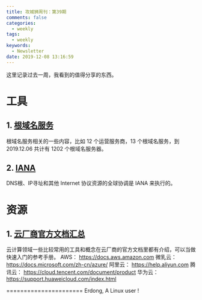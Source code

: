 ```yaml
---
title: 攻城狮周刊：第39期
comments: false
categories:
  - weekly
tags:
  - weekly
keywords:
  - Newsletter
date: 2019-12-08 13:16:59
---
```




这里记录过去一周，我看到的值得分享的东西。
<!--more-->

# 工具

## 1. [根域名服务](https://root-servers.org)

根域名服务相关的一些内容，比如 12 个运营服务商，13 个根域名服务，到 2019.12.06 共计有 1202 个根域名服务器。

## 2. [IANA](https://www.iana.org)

DNS根、IP寻址和其他 Internet 协议资源的全球协调是 IANA 来执行的。

# 资源

## 1. [云厂商官方文档汇总]()
云计算领域一些比较常用的工具和概念在云厂商的官方文档里都有介绍，可以当做快速入门的参考手册。
AWS： https://docs.aws.amazon.com
微乳云： https://docs.microsoft.com/zh-cn/azure/
阿里云： https://help.aliyun.com
腾讯云： https://cloud.tencent.com/document/product
华为云： https://support.huaweicloud.com/index.html


======================
Erdong, A Linux user !
